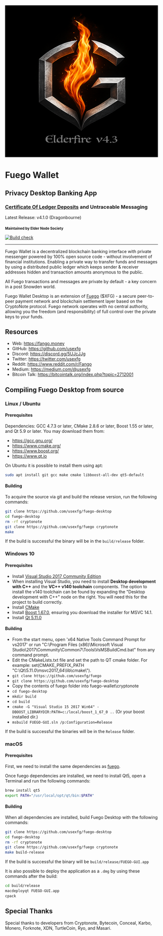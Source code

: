 <img height="500px" width="800px" src="https://raw.githubusercontent.com/usexfg/fuego-wallet/master/src/images/splash.png"><img/>
# Fuego Wallet

## Privacy Desktop Banking App 

### [Certificate Of Ledger Deposits](https://github.com/usexfg/COLD-DAO/blob/main/README.md) and Untraceable Messaging

Latest Release: v4.1.0 (Dragonbourne)

<b><sub>Maintained by Elder Node Society</sub></b>

[![Build check](https://github.com/usexfg/fuego-wallet/actions/workflows/check.yml/badge.svg)](https://github.com/usexfg/fuego-desktop/actions/workflows/check.yml)
__________________________________________________
Fuego Wallet is a decentralized blockchain banking interface with private messenger powered by 100% open source code - without involvement of financial institutions. Enabling a private way to transfer funds and messages by using a distributed public ledger which keeps sender & receiver addresses hidden and transaction amounts anonymous to the public.

All Fuego transactions and messages are private by default - a key concern in a post Snowden world.  

Fuego Wallet Desktop is an extension of [Fuego](https://github.com/usexfg/fuego) ($XFG) - a secure peer-to-peer payment network and blockchain settlement layer based on the CryptoNote protocol. Fuego network operates with no central authority, allowing you the freedom (and responsibility) of full control over the private keys to your funds.

## Resources

-   Web: <https://fango.money>
-   GitHub: <https://github.com/usexfg>
-   Discord: <https://discord.gg/5UJcJJg>
-   Twitter: <https://twitter.com/usexfg>
-   Reddit: <https://www.reddit.com/r/Fango>
-   Medium: <https://medium.com/@usexfg>
-   Bitcoin Talk: <https://bitcointalk.org/index.php?topic=2712001>

## Compiling Fuego Desktop from source

### Linux / Ubuntu

#### Prerequisites

Dependencies: GCC 4.7.3 or later, CMake 2.8.6 or later, Boost 1.55 or later, and Qt 5.9 or later.
You may download them from:

-   <https://gcc.gnu.org/>
-   <https://www.cmake.org/>
-   <https://www.boost.org/>
-   <https://www.qt.io>

On Ubuntu it is possible to install them using apt:

```bash
sudo apt install git gcc make cmake libboost-all-dev qt5-default
```

#### Building

To acquire the source via git and build the release version, run the following commands:

```bash
git clone https://github.com/usexfg/fuego-desktop
cd fuego-desktop
rm -rf cryptonote
git clone https://github.com/usexfg/fuego cryptonote
make 
```

If the build is successful the binary will be in the `build/release` folder.

### Windows 10

#### Prerequisites

-   Install [Visual Studio 2017 Community Edition](https://www.visualstudio.com/thank-you-downloading-visual-studio/?sku=Community&rel=15&page=inlineinstall)
-   When installing Visual Studio, you need to install **Desktop development with C++** and the **VC++ v140 toolchain** components. The option to install the v140 toolchain can be found by expanding the "Desktop development with C++" node on the right. You will need this for the project to build correctly.
-   Install [CMake](https://cmake.org/download/)
-   Install [Boost 1.67.0](https://boost.teeks99.com/bin/1.67.0/), ensuring you download the installer for MSVC 14.1.
-   Install [Qt 5.11.0](https://www.qt.io/download)

#### Building

-   From the start menu, open 'x64 Native Tools Command Prompt for vs2017' or run "C:\\Program Files (x86)\\Microsoft Visual Studio\\2017\\Community\\Common7\\Tools\\VsMSBuildCmd.bat" from any command prompt.
-   Edit the CMakeLists.txt file and set the path to QT cmake folder. For example: set(CMAKE_PREFIX_PATH "C:\\Qt\\5.11.0\\msvc2017_64\\lib\\cmake\\").
-   `git clone https://github.com/usexfg/fuego`
-   `git clone https://github.com/usexfg/fuego-desktop`
-   Copy the contents of fuego folder into fuego-wallet\\cryptonote
-   `cd fuego-desktop`
-   `mkdir build`
-   `cd build`
-   `cmake -G "Visual Studio 15 2017 Win64" -DBOOST_LIBRARYDIR:PATH=c:/local/boost_1_67_0 ..` (Or your boost installed dir.)
-   `msbuild FUEGO-GUI.sln /p:Configuration=Release`

If the build is successful the binaries will be in the `Release` folder.

### macOS

#### Prerequisites

First, we need to install the same dependencies as [fuego](https://github.com/usexfg/fuego#macos).

Once fuego dependencies are installed, we need to install Qt5, open a Terminal and run the following commands:

```bash
brew install qt5
export PATH="/usr/local/opt/qt/bin:$PATH"
```

#### Building

When all dependencies are installed, build Fuego Desktop with the following commands: 

```bash
git clone https://github.com/usexfg/fuego-desktop
cd fuego-desktop
rm -rf cryptonote
git clone https://github.com/usexfg/fuego cryptonote
make build-release
```

If the build is successful the binary will be `build/release/FUEGO-GUI.app`

It is also possible to deploy the application as a `.dmg` by using these commands after the build:

```bash
cd build/release
macdeployqt FUEGO-GUI.app
cpack
```

## Special Thanks

Special thanks to developers from Cryptonote, Bytecoin, Conceal, Karbo, Monero, Forknote, XDN, TurtleCoin, Ryo, and Masari.
